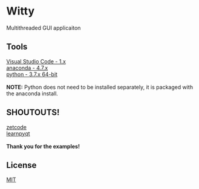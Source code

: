 # Witty
Multithreaded GUI applicaiton

## Tools
[Visual Studio Code - 1.x](https://code.visualstudio.com/Download)</br>
[anaconda - 4.7.x](https://www.anaconda.com/distribution/)</br>
[python - 3.7.x 64-bit](https://www.python.org/downloads/)</br></br>
**NOTE:** Python does not need to be installed separately, it is packaged with the anaconda install.

## SHOUTOUTS!
[zetcode](http://zetcode.com/gui/pyqt5/menustoolbars/) </br>
[learnpyqt](https://www.learnpyqt.com/courses/start/actions-toolbars-menus/)</br></br>
**Thank you for the examples!**

## License
[MIT](https://choosealicense.com/licenses/mit/)
